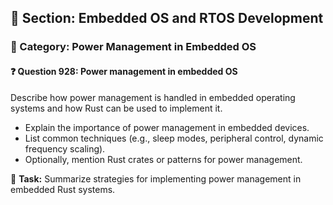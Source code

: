 ## 📘 Section: Embedded OS and RTOS Development
### 🔹 Category: Power Management in Embedded OS
#### ❓ Question 928: Power management in embedded OS

Describe how power management is handled in embedded operating systems and how Rust can be used to implement it.

- Explain the importance of power management in embedded devices.
- List common techniques (e.g., sleep modes, peripheral control, dynamic frequency scaling).
- Optionally, mention Rust crates or patterns for power management.

🔧 **Task:** Summarize strategies for implementing power management in embedded Rust systems.
